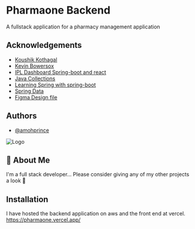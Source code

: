 
# Pharmaone Backend

A fullstack application for a pharmacy management application


## Acknowledgements

 - [Koushik Kothagal](https://www.linkedin.com/in/koushikkothagal/)
 - [Kevin Bowersox](https://www.linkedin.com/in/kevin-bowersox-0307b08/)
 - [IPL Dashboard Spring-boot and react](https://www.youtube.com/watch?v=aL1oP4GJR7M&list=PLqq-6Pq4lTTa8V613TZhGq4o8hSgkMGQ0)
 - [Java Collections](https://www.linkedin.com/learning/learning-java-collections)
 - [Learning Spring with spring-boot](https://www.linkedin.com/learning/learning-spring-with-spring-boot-2019)
 - [Spring Data](https://www.linkedin.com/learning/spring-spring-data-2)
 - [Figma Design file](https://www.figma.com/file/zdvyjDTe9grMoInsFnwzxM/Dashboard---Pharmacy-Management-(Community)?node-id=33%3A550)
 





## Authors

- [@amohprince](https://github.com/AmohPrince)



![Logo](https://pharmaone.al/wp-content/uploads/2021/10/logo_pharma_one.png)


## 🚀 About Me
I'm a full stack developer...
Please consider giving any of my other projects a look 🤗


## Installation

I have hosted the backend application on aws and the front
end at vercel.
https://pharmaone.vercel.app/
